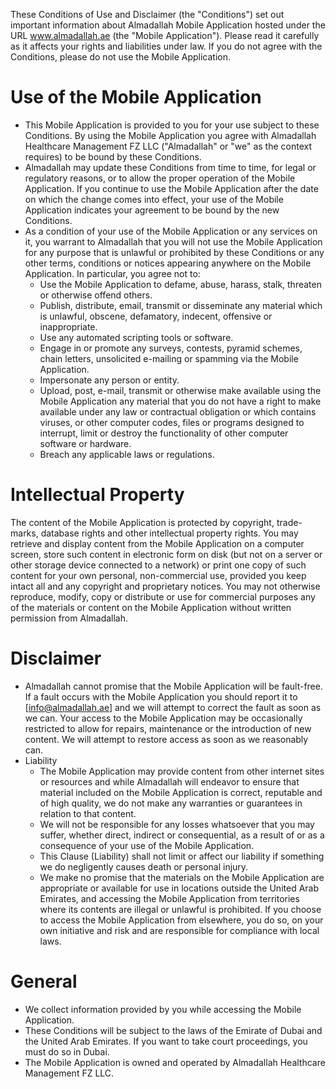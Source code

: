 
These Conditions of Use and Disclaimer (the "Conditions") set out important information about Almadallah Mobile Application hosted under the URL www.almadallah.ae (the "Mobile Application"). Please read it carefully as it affects your rights and liabilities under law. If you do not agree with the Conditions, please do not use the Mobile Application.

# Use of the Mobile Application

 *    This Mobile Application is provided to you for your use subject to these Conditions. By using the Mobile Application you agree with Almadallah Healthcare Management FZ LLC ("Almadallah" or "we" as the context requires) to be bound by these Conditions.
 *    Almadallah may update these Conditions from time to time, for legal or regulatory reasons, or to allow the proper operation of the Mobile Application. If you continue to use the Mobile Application after the date on which the change comes into effect, your use of the Mobile Application indicates your agreement to be bound by the new Conditions.
 *    As a condition of your use of the Mobile Application or any services on it, you warrant to Almadallah that you will not use the Mobile Application for any purpose that is unlawful or prohibited by these Conditions or any other terms, conditions or notices appearing anywhere on the Mobile Application. In particular, you agree not to:
        * Use the Mobile Application to defame, abuse, harass, stalk, threaten or otherwise offend others.
        * Publish, distribute, email, transmit or disseminate any material which is unlawful, obscene, defamatory, indecent, offensive or inappropriate.
        * Use any automated scripting tools or software.
        * Engage in or promote any surveys, contests, pyramid schemes, chain letters, unsolicited e-mailing or spamming via the Mobile Application.
        * Impersonate any person or entity.
        * Upload, post, e-mail, transmit or otherwise make available using the Mobile Application any material that you do not have a right to make available under any law or contractual obligation or which contains viruses, or other computer codes, files or programs designed to interrupt, limit or destroy the functionality of other computer software or hardware.
        * Breach any applicable laws or regulations.
# Intellectual Property

  The content of the Mobile Application is protected by copyright, trade-marks, database rights and other intellectual property rights. You may retrieve and display content from the Mobile Application on a computer screen, store such content in electronic form on disk (but not on a server or other storage device connected to a network) or print one copy of such content for your own personal, non-commercial use, provided you keep intact all and any copyright and proprietary notices. You may not otherwise reproduce, modify, copy or distribute or use for commercial purposes any of the materials or content on the Mobile Application without written permission from Almadallah.

# Disclaimer

*    Almadallah cannot promise that the Mobile Application will be fault-free. If a fault occurs with the Mobile Application you should report it to [info@almadallah.ae] and we will attempt to correct the fault as soon as we can. Your access to the Mobile Application may be occasionally restricted to allow for repairs, maintenance or the introduction of new content. We will attempt to restore access as soon as we reasonably can.
*    Liability
        * The Mobile Application may provide content from other internet sites or resources and while Almadallah will endeavor to ensure that material included on the Mobile Application is correct, reputable and of high quality, we do not make any warranties or guarantees in relation to that content.
        * We will not be responsible for any losses whatsoever that you may suffer, whether direct, indirect or consequential, as a result of or as a consequence of your use of the Mobile Application.
        * This Clause (Liability) shall not limit or affect our liability if something we do negligently causes death or personal injury.
        * We make no promise that the materials on the Mobile Application are appropriate or available for use in locations outside the United Arab Emirates, and accessing the Mobile Application from territories where its contents are illegal or unlawful is prohibited. If you choose to access the Mobile Application from elsewhere, you do so, on your own initiative and risk and are responsible for compliance with local laws.

 # General

*   We collect information provided by you while accessing the Mobile Application.
*   These Conditions will be subject to the laws of the Emirate of Dubai and the United Arab Emirates. If you want to take court proceedings, you must do so in Dubai.
*  The Mobile Application is owned and operated by Almadallah Healthcare Management FZ LLC.